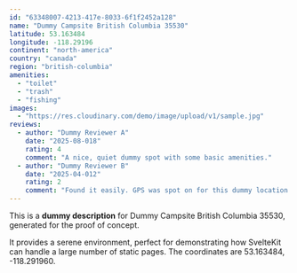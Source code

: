 ```yaml
---
id: "63348007-4213-417e-8033-6f1f2452a128"
name: "Dummy Campsite British Columbia 35530"
latitude: 53.163484
longitude: -118.29196
continent: "north-america"
country: "canada"
region: "british-columbia"
amenities:
  - "toilet"
  - "trash"
  - "fishing"
images:
  - "https://res.cloudinary.com/demo/image/upload/v1/sample.jpg"
reviews:
  - author: "Dummy Reviewer A"
    date: "2025-08-018"
    rating: 4
    comment: "A nice, quiet dummy spot with some basic amenities."
  - author: "Dummy Reviewer B"
    date: "2025-04-012"
    rating: 2
    comment: "Found it easily. GPS was spot on for this dummy location."
---
```


This is a **dummy description** for Dummy Campsite British Columbia 35530, generated for the proof of concept.

It provides a serene environment, perfect for demonstrating how SvelteKit can handle a large number of static pages. The coordinates are 53.163484, -118.291960.

